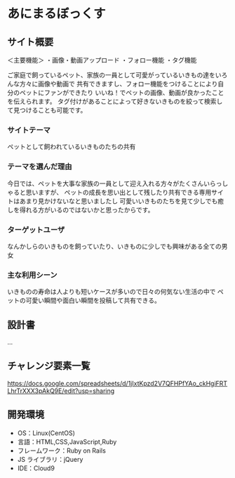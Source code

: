 # あにまるぼっくす

## サイト概要

＜主要機能＞
・画像・動画アップロード
・フォロー機能
・タグ機能

ご家庭で飼っているペット、家族の一員として可愛がっているいきもの達をいろんな方々に画像や動画で
共有できますし、フォロー機能をつけることにより自分のペットにファンができたり
いいね！でペットの画像、動画が良かったことを伝えられます。
タグ付けがあることによって好きないきものを絞って検索して見つけることも可能です。

### サイトテーマ

ペットとして飼われているいきものたちの共有

### テーマを選んだ理由

今日では、ペットを大事な家族の一員として迎え入れる方々がたくさんいらっしゃると思いますが、
ペットの成長を思い出として残したり共有できる専用サイトはあまり見かけないなと思いましたし
可愛いいきものたちを見て少しでも癒しを得れる方がいるのではないかと思ったからです。

### ターゲットユーザ

なんかしらのいきものを飼っていたり、いきものに少しでも興味がある全ての男女

### 主な利用シーン

いきものの寿命は人よりも短いケースが多いので日々の何気ない生活の中で
ペットの可愛い瞬間や面白い瞬間を投稿して共有できる。

## 設計書

...

## チャレンジ要素一覧

https://docs.google.com/spreadsheets/d/1jIxtKpzd2V7QFHPfYAo_ckHgiFRTLhrTrXXX3pAkQ9E/edit?usp=sharing

## 開発環境

- OS：Linux(CentOS)
- 言語：HTML,CSS,JavaScript,Ruby
- フレームワーク：Ruby on Rails
- JS ライブラリ：jQuery
- IDE：Cloud9
